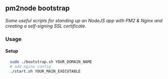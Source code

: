 ## pm2node bootstrap
*Some useful scripts for standing up an NodeJS app with PM2 & Nginx and creating a self-signing SSL certificate.*

### Usage
#### Setup
```bash
  sudo ./bootstrap.sh YOUR_DOMAIN_NAME
  # add nginx config
  ./start.sh YOUR_MAIN_EXECUTABLE
```
